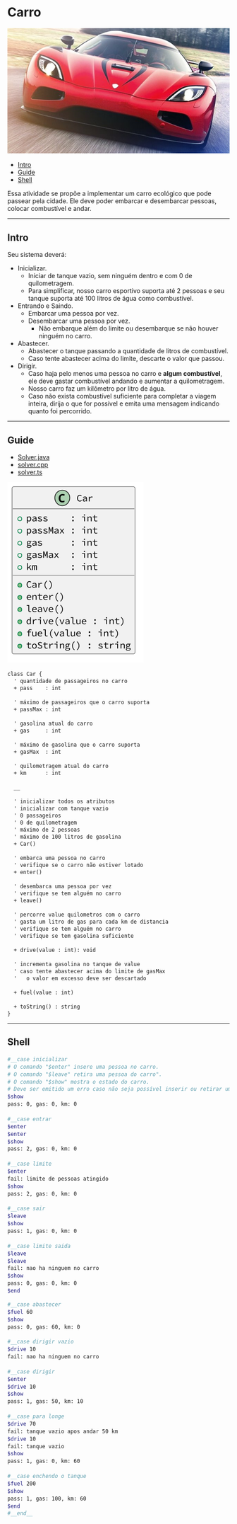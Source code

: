 # Carro

![cover](cover.jpg)

[](toc)

- [Intro](#intro)
- [Guide](#guide)
- [Shell](#shell)
[](toc)

Essa atividade se propõe a implementar um carro ecológico que pode passear pela cidade. Ele deve poder embarcar e desembarcar pessoas, colocar combustível e andar.

***

## Intro

Seu sistema deverá:

- Inicializar.
  - Iniciar de tanque vazio, sem ninguém dentro e com 0 de quilometragem.
  - Para simplificar, nosso carro esportivo suporta até 2 pessoas e seu tanque suporta até 100 litros de água como combustível.
- Entrando e Saindo.
  - Embarcar uma pessoa por vez.
  - Desembarcar uma pessoa por vez.
    - Não embarque além do limite ou desembarque se não houver ninguém no carro.
- Abastecer.
  - Abastecer o tanque passando a quantidade de litros de combustível.
  - Caso tente abastecer acima do limite, descarte o valor que passou.
- Dirigir.
  - Caso haja pelo menos uma pessoa no carro e **algum combustível**, ele deve gastar combustível andando e aumentar a quilometragem.
  - Nosso carro faz um kilômetro por litro de água.
  - Caso não exista combustível suficiente para completar a viagem inteira, dirija o que for possível e emita uma mensagem indicando quanto foi percorrido.

***

## Guide

- [Solver.java](.cache/draft.java)
- [solver.cpp](.cache/draft.cpp)
- [solver.ts](.cache/draft.ts)

![diagrama](diagrama.png)

[](load)[](diagrama.puml)[](plantuml:fenced:filter)

```plantuml
class Car {
  ' quantidade de passageiros no carro
  + pass    : int

  ' máximo de passageiros que o carro suporta
  + passMax : int

  ' gasolina atual do carro
  + gas     : int

  ' máximo de gasolina que o carro suporta
  + gasMax  : int

  ' quilometragem atual do carro
  + km      : int

  __
  
  ' inicializar todos os atributos
  ' inicializar com tanque vazio
  ' 0 passageiros
  ' 0 de quilometragem
  ' máximo de 2 pessoas
  ' máximo de 100 litros de gasolina
  + Car()

  ' embarca uma pessoa no carro
  ' verifique se o carro não estiver lotado
  + enter()
  
  ' desembarca uma pessoa por vez
  ' verifique se tem alguém no carro
  + leave()
  
  ' percorre value quilometros com o carro
  ' gasta um litro de gas para cada km de distancia
  ' verifique se tem alguém no carro
  ' verifique se tem gasolina suficiente

  + drive(value : int): void
  
  ' incrementa gasolina no tanque de value
  ' caso tente abastecer acima do limite de gasMax
  '   o valor em excesso deve ser descartado
  
  + fuel(value : int)

  + toString() : string
}
```

[](load)

***

## Shell

```bash
#__case inicializar
# O comando "$enter" insere uma pessoa no carro.
# O comando "$leave" retira uma pessoa do carro".
# O comando "$show" mostra o estado do carro.
# Deve ser emitido um erro caso não seja possível inserir ou retirar uma pessoa.
$show
pass: 0, gas: 0, km: 0

#__case entrar
$enter
$enter
$show
pass: 2, gas: 0, km: 0

#__case limite
$enter
fail: limite de pessoas atingido
$show
pass: 2, gas: 0, km: 0

#__case sair
$leave
$show
pass: 1, gas: 0, km: 0

#__case limite saida
$leave
$leave
fail: nao ha ninguem no carro
$show
pass: 0, gas: 0, km: 0
$end
```

```bash
#__case abastecer
$fuel 60
$show
pass: 0, gas: 60, km: 0

#__case dirigir vazio
$drive 10
fail: nao ha ninguem no carro

#__case dirigir
$enter
$drive 10
$show
pass: 1, gas: 50, km: 10

#__case para longe
$drive 70
fail: tanque vazio apos andar 50 km
$drive 10
fail: tanque vazio
$show
pass: 1, gas: 0, km: 60

#__case enchendo o tanque
$fuel 200
$show
pass: 1, gas: 100, km: 60
$end
#__end__
```
